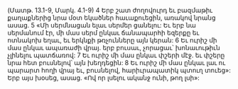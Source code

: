 (Մատթ. 13.1-9, Մարկ. 4.1-9)
4 Երբ շատ ժողովուրդ եւ բազմաթիւ քաղաքներից նրա մօտ եկածներ հաւաքուեցին, առակով նրանց ասաց. 5 «Մի սերմնացան ելաւ սերմեր ցանելու: Եւ երբ նա սերմանում էր, մի մաս սերմ ընկաւ ճանապարհի եզերքը եւ ոտնակոխ եղաւ, եւ երկնքի թռչունները այն կերան: 6 Եւ ուրիշ մի մաս ընկաւ ապառաժի վրայ. երբ բուսաւ, չորացաւ՝ խոնաւութիւն չլինելու պատճառով: 7 Եւ ուրիշ մի մաս ընկաւ փշերի մէջ. եւ փշերը նրա հետ բուսնելով՝ այն խեղդեցին: 8 Եւ ուրիշ մի մաս ընկաւ լաւ ու պարարտ հողի վրայ եւ, բուսնելով, հարիւրապատիկ պտուղ տուեց»: Երբ այս խօսեց, ասաց. «Ով որ լսելու ականջ ունի, թող լսի»:
